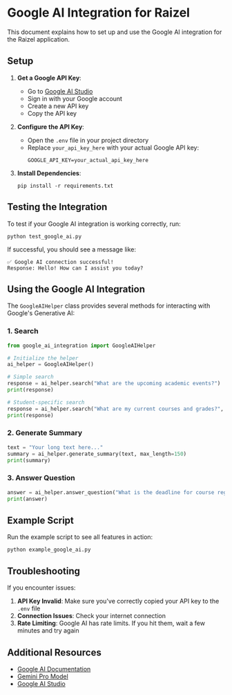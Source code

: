 # Google AI Integration for Raizel

This document explains how to set up and use the Google AI integration for the Raizel application.

## Setup

1. **Get a Google API Key**:
   - Go to [Google AI Studio](https://makersuite.google.com/app/apikey)
   - Sign in with your Google account
   - Create a new API key
   - Copy the API key

2. **Configure the API Key**:
   - Open the `.env` file in your project directory
   - Replace `your_api_key_here` with your actual Google API key:
     ```
     GOOGLE_API_KEY=your_actual_api_key_here
     ```

3. **Install Dependencies**:
   ```
   pip install -r requirements.txt
   ```

## Testing the Integration

To test if your Google AI integration is working correctly, run:

```
python test_google_ai.py
```

If successful, you should see a message like:
```
✅ Google AI connection successful!
Response: Hello! How can I assist you today?
```

## Using the Google AI Integration

The `GoogleAIHelper` class provides several methods for interacting with Google's Generative AI:

### 1. Search

```python
from google_ai_integration import GoogleAIHelper

# Initialize the helper
ai_helper = GoogleAIHelper()

# Simple search
response = ai_helper.search("What are the upcoming academic events?")
print(response)

# Student-specific search
response = ai_helper.search("What are my current courses and grades?", registration_number="REG2023001")
print(response)
```

### 2. Generate Summary

```python
text = "Your long text here..."
summary = ai_helper.generate_summary(text, max_length=150)
print(summary)
```

### 3. Answer Question

```python
answer = ai_helper.answer_question("What is the deadline for course registration?")
print(answer)
```

## Example Script

Run the example script to see all features in action:

```
python example_google_ai.py
```

## Troubleshooting

If you encounter issues:

1. **API Key Invalid**: Make sure you've correctly copied your API key to the `.env` file
2. **Connection Issues**: Check your internet connection
3. **Rate Limiting**: Google AI has rate limits. If you hit them, wait a few minutes and try again

## Additional Resources

- [Google AI Documentation](https://ai.google.dev/docs)
- [Gemini Pro Model](https://ai.google.dev/models/gemini)
- [Google AI Studio](https://makersuite.google.com/) 
